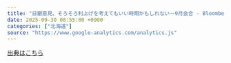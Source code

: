 ```yaml
---
title: "日銀意見、そろそろ利上げを考えてもいい時期かもしれない－9月会合 - Bloomberg.co.jp"
date: 2025-09-30 08:55:00 +0900
categories: ["北海道"]
source: "https://www.google-analytics.com/analytics.js"
---
```


[出典はこちら](https://www.google-analytics.com/analytics.js)
